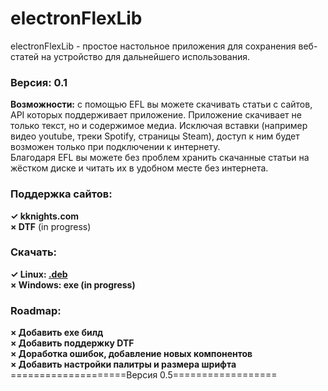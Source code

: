 # electronFlexLib
electronFlexLib - простое настольное приложения для сохранения веб-статей на устройство для дальнейшего использования.
### Версия:  0.1
**Возможности:** с помощью EFL вы можете скачивать статьи с сайтов, API которых поддерживает приложение.
Приложение скачивает не только текст, но и содержимое медиа. Исключая вставки (например видео youtube, треки Spotify, страницы Steam),
доступ к ним будет возможен только при подключении к интернету.  
Благодаря EFL вы можете без проблем хранить скачанные статьи на жёстком диске и читать их в удобном месте без интернета.
### Поддержка сайтов:
**✓ kknights.com**  
**× DTF** (in progress)
### Скачать:
**✓ Linux: [.deb](./builds/deb/electronflexlib_0.5_amd64.deb)**  
**× Windows: exe (in progress)**
### Roadmap:
**× Добавить exe билд**  
**× Добавить поддержку DTF**  
**× Доработка ошибок, добавление новых компонентов**  
**× Добавить настройки палитры и размера шрифта**  
====================Версия 0.5==================


